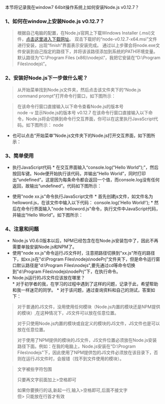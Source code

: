 本节将记录我在window7 64bit操作系统上如何安装Node.js v0.12.7？

### 1、如何在window上安装Node.js v0.12.7？ 
> 根据自己电脑的配置，在Node.js官网上下载Windows Installer (.msi)文件，[点击这里进入下载网址](https://nodejs.org/en/download/)。
> 双击下载好的“node-v0.12.7-x64.msi”文件进行安装，出现“finish”界面表示安装完成。
> 通过以上步骤会将node.exe文件安装到自己指定的路径下，并将该该路径添加到系统的PATH环境变量。默认路径为“C:\Program Files (x86)\nodejs\”，我把它安装在“D:\Program Files\nodejs\”。

### 2、安装好Node.js下一步做什么呢？
> 从开始菜单找到Node.js文件夹，然后点击该文件夹下的“Node.js command prompt”打开命令行窗口，如下图所示：

> 在该命令行窗口直接输入以下命令查看Node.js的版本号  
> node -v
> 显示Node.js的版本号 
> v0.12.7
> 在该命令行窗口直接输入以下命令，Node.js将会切换到命令行交互界面，你可以在这里执行JavaScript代码。如下图所示：
    node

* 也可以点击“开始菜单”Node.js文件夹下的Node.js打开交互界面，如下图所示： 

### 3、简单使用
* 执行JavaScript代码
        * 在交互界面输入“console.log("Hello World");”，然后按回车键。Node便开始执行该代码，并输出“Hello World”，同时打印出“undefined”。这是因为每条命令都会返回一个值，而console.log没有任何返回，故输出“undefined”。代码如下图所示： 

* 使用"node xx.js"命令执行JavaScript文件 
        * 首先创建js文件，如文件名为helloword.js，在该文件中输入以下代码： 
        console.log('Hello World!');
        * 然后在命令行界面输入"node helloword.js"命令，执行文件中JavaScript代码，并输出“Hello World”。如下图所示： 

### 4、注意和问题
* Node.js V0.6.0版本以后，NPM已经包含在在Node.js安装包中了，因此不再需要单独安装Node.js和NPM了。
* 使用"node xx.js"命令运行JS文件时，注意把路径切换到"xx.js"所在的路径下，如xx.js在"d:\Program Files\nodejs\nodePrj\"文件夹下，但是命令运行窗口默认路径是"d:\Program Files\nodejs",要先通过cd等命令切换到"d:\Program Files\nodejs\nodePrj\"下，在执行命令。
* Node.js运行的JS文件应该放在哪里？  
        * 对于初学者的我，在学习的过程中遇到了这样的问题，记录于此，希望帮助和我一样迷茫的同学。 
        * 对于该问题，通过查询资料和自己的测试，答案如下：
> 对于普通的JS文件，没用使用任何模块（Node.js内置的模块还是NPM提供的模块）,在这种情况下，JS文件可以放在任意位置。
>
> 对于只使用Node.js内置的模块或自定义的模块的JS文件，JS文件也是可以放在任意位置。 
>
> 对于使用了NPM提供的模块的JS文件，JS文件位置必须放在Node.js安装路径下面。例如：在我的电脑上，Node.js安装在“D:\Program Files\nodejs"下，因此使用了NPM提供包的JS文件必须放在该目录下，否则在运行JS文件时，会报错（找不到文件使用的模块）。

> 文字被些字符包围  
>  
> 只要再文字前面加上>空格即可  
>  
> 如果你要换行的话,新起一行,输入>空格即可,后面不接文字  
> 但> 只能放在行首才有效  
